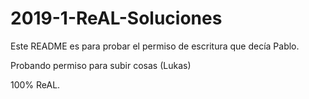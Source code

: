 # 2019-1-ReAL-Soluciones

Este README es para probar el permiso de escritura que decía Pablo.

Probando permiso para subir cosas (Lukas)

100% ReAL.

